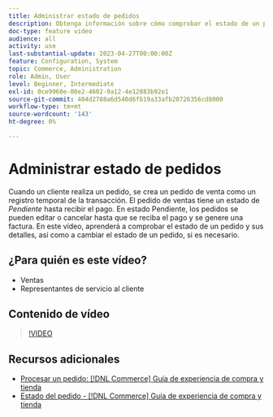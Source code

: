 ```yaml
---
title: Administrar estado de pedidos
description: Obtenga información sobre cómo comprobar el estado de un pedido y sus detalles, y cómo cambiar este estado.
doc-type: feature video
audience: all
activity: use
last-substantial-update: 2023-04-27T00:00:00Z
feature: Configuration, System
topic: Commerce, Administration
role: Admin, User
level: Beginner, Intermediate
exl-id: 0ce9960e-00e2-4602-9a12-4e12883b92e1
source-git-commit: 404d2708a6d540d6fb19a33afb20726356cd8000
workflow-type: tm+mt
source-wordcount: '143'
ht-degree: 0%

---
```


# Administrar estado de pedidos

Cuando un cliente realiza un pedido, se crea un pedido de venta como un registro temporal de la transacción. El pedido de ventas tiene un estado de _Pendiente_ hasta recibir el pago. En estado Pendiente, los pedidos se pueden editar o cancelar hasta que se reciba el pago y se genere una factura. En este vídeo, aprenderá a comprobar el estado de un pedido y sus detalles, así como a cambiar el estado de un pedido, si es necesario.

## ¿Para quién es este vídeo?

- Ventas
- Representantes de servicio al cliente

## Contenido de vídeo

>[!VIDEO](https://video.tv.adobe.com/v/343935?quality=12&learn=on)

## Recursos adicionales

- [Procesar un pedido: [!DNL Commerce] Guía de experiencia de compra y tienda](https://experienceleague.adobe.com/docs/commerce-admin/stores-sales/order-management/orders/order-processing.html#process-an-order)
- [Estado del pedido - [!DNL Commerce] Guía de experiencia de compra y tienda](https://experienceleague.adobe.com/docs/commerce-admin/stores-sales/order-management/orders/order-status.html)

